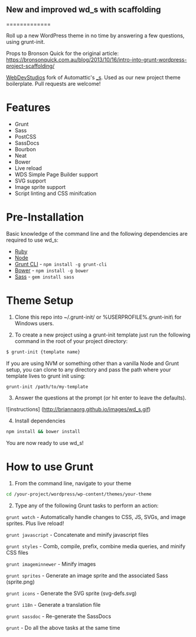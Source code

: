 ## New and improved wd_s with scaffolding
=============


Roll up a new WordPress theme in no time by answering a few questions, using grunt-init.
	
Props to Bronson Quick for the original article: 
https://bronsonquick.com.au/blog/2013/10/16/intro-into-grunt-wordpress-project-scaffolding/

[WebDevStudios](http://webdevstudios.com) fork of Automattic's [_s](https://github.com/Automattic/_s). Used as our new project theme boilerplate. Pull requests are welcome!

# Features
* Grunt
* Sass
* PostCSS
* SassDocs
* Bourbon
* Neat
* Bower
* Live reload
* WDS Simple Page Builder support
* SVG support
* Image sprite support
* Script linting and CSS minifcation

# Pre-Installation

Basic knowledge of the command line and the following dependencies are required to use wd_s:

* [Ruby](https://www.ruby-lang.org/en/documentation/installation/)
* [Node](http://nodejs.org/)
* [Grunt CLI](https://www.npmjs.com/package/grunt-cli) - `npm install -g grunt-cli`
* [Bower](http://bower.io/) - `npm install -g bower`
* [Sass](http://sass-lang.com/install) - `gem install sass`

# Theme Setup

1) Clone this repo into ~/.grunt-init/ or %USERPROFILE%\.grunt-init\ for Windows users.

2) To create a new project using a grunt-init template just run the following command in the root of your project directory:

```bash
$ grunt-init {template name}
```

If you are using NVM or something other than a vanilla Node and Grunt setup, you can clone to any directory and pass the path where your template lives to grunt init using:

```bash
grunt-init /path/to/my-template
```

3) Answer the questions at the prompt (or hit enter to leave the defaults).

![instructions] (http://briannaorg.github.io/images/wd_s.gif)


4) Install dependencies

```bash
npm install && bower install
```

You are now ready to use wd_s!

# How to use Grunt

1) From the command line, navigate to your theme

```bash
cd /your-project/wordpress/wp-content/themes/your-theme
```

2) Type any of the following Grunt tasks to perform an action:

`grunt watch` - Automatically handle changes to CSS, JS, SVGs, and image sprites. Plus live reload!

`grunt javascript` - Concatenate and minify javascript files

`grunt styles` - Comb, compile, prefix, combine media queries, and minify CSS files

`grunt imageminnewer` - Minify images

`grunt sprites` - Generate an image sprite and the associated Sass (sprite.png)

`grunt icons` - Generate the SVG sprite (svg-defs.svg)

`grunt i18n` - Generate a translation file

`grunt sassdoc` - Re-generate the SassDocs

`grunt` - Do all the above tasks at the same time

